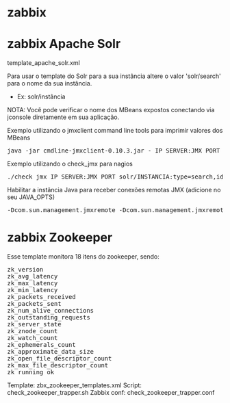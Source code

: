 zabbix
======

# zabbix Apache Solr

template_apache_solr.xml

Para usar o template do Solr para a sua instância altere o valor 'solr/search' para o nome da sua instância.
* Ex: <host/>solr/instância

NOTA: Você pode verificar o nome dos MBeans expostos conectando via jconsole diretamente em sua aplicação.

Exemplo utilizando o jmxclient command line tools para imprimir valores dos MBeans
<pre>java -jar cmdline-jmxclient-0.10.3.jar - IP_SERVER:JMX_PORT solr/INSTANCIA:type=documentCache,id=org.apache.solr.search.LRUCache hits</pre>

Exemplo utilizando o check_jmx para nagios
<pre>./check_jmx IP_SERVER:JMX_PORT solr/INSTANCIA:type=search,id=org.apache.solr.handler.component.SearchHandler avgRequestsPerSecond</pre>

Habilitar a instância Java para receber conexões remotas JMX (adicione no seu JAVA_OPTS)
<pre>-Dcom.sun.management.jmxremote -Dcom.sun.management.jmxremote.port=12345 -Dcom.sun.management.jmxremote.authenticate=false -Dcom.sun.management.jmxremote.ssl=false</pre>

# zabbix Zookeeper

Esse template monitora 18 itens do zookeeper, sendo:

<pre>
zk_version
zk_avg_latency
zk_max_latency
zk_min_latency
zk_packets_received
zk_packets_sent
zk_num_alive_connections
zk_outstanding_requests
zk_server_state
zk_znode_count
zk_watch_count
zk_ephemerals_count
zk_approximate_data_size
zk_open_file_descriptor_count
zk_max_file_descriptor_count
zk_running_ok
</pre>

Template: zbx_zookeeper_templates.xml
Script: check_zookeeper_trapper.sh
Zabbix conf: check_zookeeper_trapper.conf


